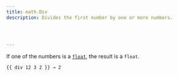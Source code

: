 ```yaml
---
title: math.Div
description: Divides the first number by one or more numbers.




---
```


If one of the numbers is a [`float`], the result is a `float`.

```go-html-template
{{ div 12 3 2 }} → 2
```

[`float`]: /getting-started/glossary/#float
